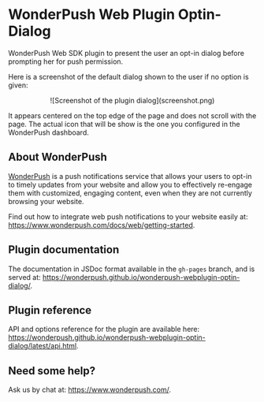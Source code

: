 WonderPush Web Plugin Optin-Dialog
==================================

WonderPush Web SDK plugin to present the user an opt-in dialog before prompting her for push permission.

Here is a screenshot of the default dialog shown to the user if no option is given:

<center>
![Screenshot of the plugin dialog](screenshot.png)
</center>

It appears centered on the top edge of the page and does not scroll with the page.
The actual icon that will be show is the one you configured in the WonderPush dashboard.


About WonderPush
----------------

[WonderPush](https://www.wonderpush.com/) is a push notifications
service that allows your users to opt-in to timely updates from your
website and allow you to effectively re-engage them with customized,
engaging content, even when they are not currently browsing your
website.

Find out how to integrate web push notifications to your website
easily at: https://www.wonderpush.com/docs/web/getting-started.


Plugin documentation
--------------------

The documentation in JSDoc format available in the `gh-pages` branch,
and is served at:
https://wonderpush.github.io/wonderpush-webplugin-optin-dialog/.


Plugin reference
----------------

API and options reference for the plugin are available here:
https://wonderpush.github.io/wonderpush-webplugin-optin-dialog/latest/api.html.


Need some help?
---------------

Ask us by chat at: https://www.wonderpush.com/.
